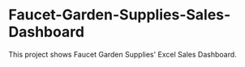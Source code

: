 # Faucet-Garden-Supplies-Sales-Dashboard
This project shows Faucet Garden Supplies' Excel Sales Dashboard.
